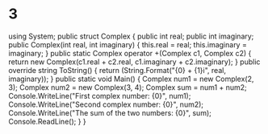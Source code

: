 # 3
using System;
public struct Complex
{
    public int real;
    public int imaginary;
    public Complex(int real, int imaginary)
    {
        this.real = real;
        this.imaginary = imaginary;
  }
   public static Complex operator +(Complex c1, Complex c2)
    {
        return new Complex(c1.real + c2.real, c1.imaginary + c2.imaginary);
    }
    public override string ToString()
    {
        return (String.Format("{0} + {1}i", real, imaginary));
    }
    public static void Main()
    {
        Complex num1 = new Complex(2, 3);
        Complex num2 = new Complex(3, 4);
        Complex sum = num1 + num2;
        Console.WriteLine("First complex number: {0}", num1);
        Console.WriteLine("Second complex number: {0}", num2);
        Console.WriteLine("The sum of the two numbers: {0}", sum);
        Console.ReadLine();
    }
}
